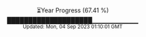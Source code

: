 <p align="center">
⏳Year Progress (67.41 %) <br>
████████████████████▁▁▁▁▁▁▁▁▁▁ <br>
<sub>Updated: Mon, 04 Sep 2023 01:10:01 GMT</sub>
</p>

